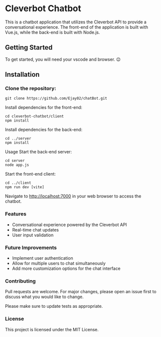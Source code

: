 <h1 id="cleverbot-chatbot">Cleverbot Chatbot</h1>
<p>This is a chatbot application that utilizes the Cleverbot API to provide a conversational experience. The front-end of the application is built with Vue.js, while the back-end is built with Node.js.</p>
<h2 id="getting-started">Getting Started</h2>
<p>To get started, you will need your vscode and browser. 😉</p>
<h2 id="installation">Installation</h2>
<h3 id="clone-the-repository">Clone the repository:</h3>
<pre><code>git clone https://github.com/Ejay02/chatBot.git
</code></pre>
<p>Install dependencies for the front-end:</p>
<pre><code>cd cleverbot-chatbot/client
npm install
</code></pre>
<p>Install dependencies for the back-end:</p>
<pre><code>cd ../server
npm install
</code></pre>
<p>Usage
Start the back-end server:</p>
<pre><code>cd server
node app.js
</code></pre>
<p>Start the front-end client:</p>
<pre><code>cd ../client
npm run dev [vite]
</code></pre>
<p>Navigate to <a href="http://localhost:7000">http://localhost:7000</a> in your web browser to access the chatbot.</p>
<h3 id="features">Features</h3>
<ul>
<li>Conversational experience powered by the Cleverbot API</li>
<li>Real-time chat updates</li>
<li>User input validation</li>
</ul>
<h3 id="future-improvements">Future Improvements</h3>
<ul>
<li>Implement user authentication</li>
<li>Allow for multiple users to chat simultaneously</li>
<li>Add more customization options for the chat interface</li>
</ul>
<h3 id="contributing">Contributing</h3>
<p>Pull requests are welcome. For major changes, please open an issue first to discuss what you would like to change.</p>
<p>Please make sure to update tests as appropriate.</p>
<h3 id="license">License</h3>
<p>This project is licensed under the MIT License.</p>
